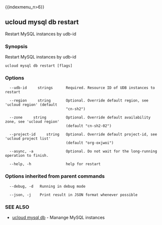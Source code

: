 {{indexmenu_n>6}}

## ucloud mysql db restart

Restart MySQL instances by udb-id

### Synopsis

Restart MySQL instances by udb-id

```
ucloud mysql db restart [flags]
```

### Options

```
  --udb-id     strings      Required. Resource ID of UDB instances to restart 

  --region     string       Optional. Override default region, see 'ucloud region' (default
                            "cn-sh2") 

  --zone     string         Optional. Override default availability zone, see 'ucloud region'
                            (default "cn-sh2-02") 

  --project-id     string   Optional. Override default project-id, see 'ucloud project list'
                            (default "org-oxjwoi") 

  --async, -a               Optional. Do not wait for the long-running operation to finish. 

  --help, -h                help for restart 

```

### Options inherited from parent commands

```
  --debug, -d   Running in debug mode 

  --json, -j    Print result in JSON format whenever possible 

```

### SEE ALSO

* [ucloud mysql db](software/cli/cmd/ucloud/mysql/db)	 - Manange MySQL instances

